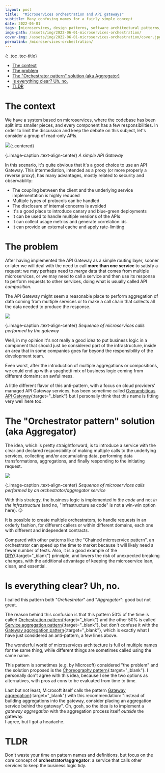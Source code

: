 ```yaml
---
layout: post
title:  "Microservices orchestration and API gateways"
subtitle: Many confusing names for a fairly simple concept
date: 2022-06-01
tags: [microservices, design patterns, software architectural patterns, api gateway]
imgs-path: /assets/img/2022-06-01-microservices-orchestration/
cover-img: /assets/img/2022-06-01-microservices-orchestration/cover.jpg
permalink: /microservices-orchestration/
---
```


{: .toc .toc-title}
- [The context](#the-context)
- [The problem](#the-problem)
- [The "Orchestrator pattern" solution (aka Aggregator)](#the-orchestrator-pattern-solution-aka-aggregator)
- [Is everything clear? Uh, no.](#is-everything-clear-uh-no)
- [TLDR](#tldr)


# The context
We have a system based on microservices, where the codebase has been split into smaller pieces, and every component has a few responsibilities.
In order to limit the discussion and keep the debate on this subject, let's consider a group of read-only APIs.

![]({{page.imgs-path}}apigw.jpg){:.centered}

{:.image-caption .text-align-center}
*A simple API Gateway*

In this scenario, it's quite obvious that it's a good choice to use an API Gateway. This intermediation, intended as a proxy (or more properly a reverse proxy), has many advantages, mostly related to security and observability:
- The coupling between the client and the underlying service implementation is highly reduced
- Multiple types of protocols can be handled
- The disclosure of internal concerns is avoided
- It's a good place to introduce canary and blue-green deployments
- It can be used to handle multiple versions of the APIs
- It can collect usage metrics and generate correlation ids
- It can provide an external cache and apply rate-limiting

# The problem
After having implemented the API Gateway as a simple routing layer, sooner or later we will deal with the need to call **more than one service** to satisfy a request: we may perhaps need to *merge* data that comes from multiple microservices, or we may need to call a service and then use its response to perform requests to other services, doing what is usually called API *composition*.

The API Gateway might seem a reasonable place to perform aggregation of data coming from multiple services or to make a call chain that collects all the data needed to produce the response.

![]({{page.imgs-path}}apigw-error.jpg)

{:.image-caption .text-align-center}
*Sequence of microservices calls performed by the gateway*

Well, in my opinion it's not really a good idea to put business logic in a component that should just be considered part of the infrastructure, inside an area that in some companies goes far beyond the responsibility of the development team.

Even worst, after the introduction of multiple aggregations or compositions, we could end up with a spaghetti mix of business logic coming from different domains: an awful mess.

A little different flavor of this anti-pattern, with a focus on cloud providers' managed API Gateway services, has been sometime called [Overambitious API Gateway](https://www.thoughtworks.com/radar/platforms/overambitious-api-gateways){:target="_blank"} but I personally think that this name is fitting very well here too.
# The "Orchestrator pattern" solution (aka Aggregator)

The idea, which is pretty straightforward, is to introduce a service with the clear and declared responsibility of making multiple calls to the underlying services, collecting and/or accumulating data, performing data transformations, aggregations, and finally responding to the initiating request.

![]({{page.imgs-path}}orchestrator.jpg)

{:.image-caption .text-align-center}
*Sequence of microservices calls performed by an orchestrator/aggregator service*

With this strategy, the business logic is implemented *in the code* and not *in the infrastructure* (and no, "Infrastructure as code" is not a win-win option here). 😜

It is possible to create multiple orchestrators, to handle requests in an orderly fashion, for different callers or within different domains, each one with different and independent contracts.

Compared with other patterns like the "Chained microservice pattern", an orchestrator can speed up the time to market because it will likely need a fewer number of tests. Also, it is a good example of the [DRY](https://en.wikipedia.org/wiki/Don%27t_repeat_yourself){:target="_blank"} principle, and lowers the risk of unexpected breaking changes, with the additional advantage of keeping the microservice lean, clean, and essential.

# Is everything clear? Uh, no.

I called this pattern both "*Orchestrator*" and "*Aggregator*": good but not great.

The reason behind this confusion is that this pattern 50% of the time is called [Orchestration pattern](https://www.techtarget.com/searchapparchitecture/tip/Learn-the-benefits-of-microservices-orchestration){:target="_blank"} and the other 50% is called [Service aggregation pattern](https://medium.com/design-microservices-architecture-with-patterns/service-aggregator-pattern-e87561a47ac6){:target="_blank"}, but don't confuse it with the [Gateway aggregation pattern](https://medium.com/design-microservices-architecture-with-patterns/gateway-aggregation-pattern-9ff92e1771d0){:target="_blank"}, which is exactly what I have just considered an anti-pattern, a few lines above.

The wonderful world of microservices architecture is full of multiple names for the same thing, while different things are sometimes called using the same name.

This pattern is sometimes (e.g. by Microsoft) considered "the problem" and the solution proposed is the [Choreography pattern](https://docs.microsoft.com/en-us/azure/architecture/patterns/choreography){:target="_blank"}. I personally don't agree with this idea, because I see the two options as alternatives, with pros ad cons to be evaluated from time to time.

Last but not least, Microsoft itself calls the pattern [Gateway aggregation](https://docs.microsoft.com/en-us/azure/architecture/patterns/gateway-aggregation){:target="_blank"} with this recommendation: "Instead of building aggregations into the gateway, consider placing an aggregation service behind the gateway". Oh, gosh, so the idea is to implement a *gateway aggregation* with the aggregation process itself *outside* the gateway.  
I agree, but I got a headache.

# TLDR
Don't waste your time on pattern names and definitions, but focus on the core concept of **orchestrator/aggregator**: a service that calls other services to keep the business logic tidy.

